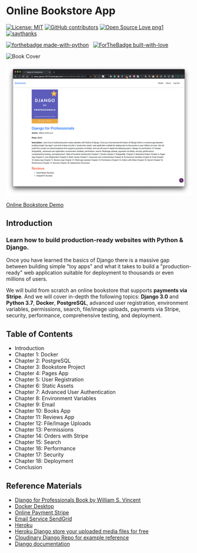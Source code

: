 # Online Bookstore App

[![License: MIT](https://img.shields.io/badge/License-MIT-yellow.svg)](https://opensource.org/licenses/MIT) [![GitHub contributors](https://img.shields.io/github/contributors/Naereen/StrapDown.js.svg)](https://GitHub.com/Naereen/StrapDown.js/graphs/contributors/) [![Open Source Love png1](https://badges.frapsoft.com/os/v1/open-source.png?v=103)](https://github.com/ellerbrock/open-source-badges/) [![saythanks](https://img.shields.io/badge/say-thanks-ff69b4.svg)](https://saythanks.io/to/kennethreitz)

[![forthebadge made-with-python](http://ForTheBadge.com/images/badges/made-with-python.svg)](https://www.python.org/) &nbsp; [![ForTheBadge built-with-love](http://ForTheBadge.com/images/badges/built-with-love.svg)](https://GitHub.com/Naereen/)

![Book Cover](https://res.cloudinary.com/hyxnzrqw0/image/upload/v1581668967/oyqrq1nvonllfeqa8nhh.jpg)


![](demo.png)

[Online Bookstore Demo](https://damp-garden-50773.herokuapp.com/)

## Introduction

### Learn how to build production-ready websites with Python & Django.

Once you have learned the basics of Django there is a massive gap between building simple "toy apps" and what it takes to build a "production-ready" web application suitable for deployment to thousands or even millions of users.

We will build from scratch an online bookstore that supports **payments via Stripe**. And we will cover in-depth the following topics: **Django 3.0** and **Python 3.7**, **Docker**, **PostgreSQL**, advanced user registration, environment variables, permissions, search, file/image uploads, payments via Stripe, security, performance, comprehensive testing, and deployment.


## Table of Contents

* Introduction
* Chapter 1: Docker
* Chapter 2: PostgreSQL
* Chapter 3: Bookstore Project
* Chapter 4: Pages App
* Chapter 5: User Registration
* Chapter 6: Static Assets
* Chapter 7: Advanced User Authentication
* Chapter 8: Environment Variables
* Chapter 9: Email
* Chapter 10: Books App
* Chapter 11: Reviews App
* Chapter 12: File/Image Uploads
* Chapter 13: Permissions
* Chapter 14: Orders with Stripe
* Chapter 15: Search
* Chapter 16: Performance
* Chapter 17: Security
* Chapter 18: Deployment
* Conclusion


## Reference Materials 

* [Django for Professionals Book by William S. Vincent](https://djangoforprofessionals.com/introduction/)
* [Docker Desktop](https://www.docker.com/products/docker-desktop)
* [Online Payment Stripe](https://stripe.com/)
* [Email Service SendGrid](https://sendgrid.com/)
* [Heroku](https://dashboard.heroku.com)
* [Heroku Django store your uploaded media files for free](https://www.dothedev.com/blog/heroku-django-store-your-uploaded-media-files-for-free/)
* [Cloudinary Django Repo for example reference](https://github.com/mutaimwiti/cloudinary_app)
* [Django documentation](https://docs.djangoproject.com/en/3.0/)

